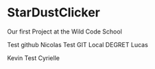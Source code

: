 # StarDustClicker
Our first Project at the Wild Code School

Test github Nicolas
Test GIT Local DEGRET Lucas

Kevin
Test Cyrielle
